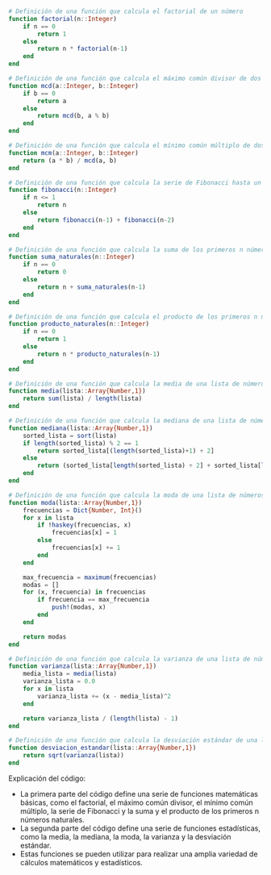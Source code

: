 ```julia

# Definición de una función que calcula el factorial de un número
function factorial(n::Integer)
    if n == 0
        return 1
    else
        return n * factorial(n-1)
    end
end

# Definición de una función que calcula el máximo común divisor de dos números
function mcd(a::Integer, b::Integer)
    if b == 0
        return a
    else
        return mcd(b, a % b)
    end
end

# Definición de una función que calcula el mínimo común múltiplo de dos números
function mcm(a::Integer, b::Integer)
    return (a * b) / mcd(a, b)
end

# Definición de una función que calcula la serie de Fibonacci hasta un número determinado
function fibonacci(n::Integer)
    if n <= 1
        return n
    else
        return fibonacci(n-1) + fibonacci(n-2)
    end
end

# Definición de una función que calcula la suma de los primeros n números naturales
function suma_naturales(n::Integer)
    if n == 0
        return 0
    else
        return n + suma_naturales(n-1)
    end
end

# Definición de una función que calcula el producto de los primeros n números naturales
function producto_naturales(n::Integer)
    if n == 0
        return 1
    else
        return n * producto_naturales(n-1)
    end
end

# Definición de una función que calcula la media de una lista de números
function media(lista::Array{Number,1})
    return sum(lista) / length(lista)
end

# Definición de una función que calcula la mediana de una lista de números
function mediana(lista::Array{Number,1})
    sorted_lista = sort(lista)
    if length(sorted_lista) % 2 == 1
        return sorted_lista[(length(sorted_lista)+1) ÷ 2]
    else
        return (sorted_lista[length(sorted_lista) ÷ 2] + sorted_lista[length(sorted_lista) ÷ 2 + 1]) / 2
    end
end

# Definición de una función que calcula la moda de una lista de números
function moda(lista::Array{Number,1})
    frecuencias = Dict{Number, Int}()
    for x in lista
        if !haskey(frecuencias, x)
            frecuencias[x] = 1
        else
            frecuencias[x] += 1
        end
    end

    max_frecuencia = maximum(frecuencias)
    modas = []
    for (x, frecuencia) in frecuencias
        if frecuencia == max_frecuencia
            push!(modas, x)
        end
    end

    return modas
end

# Definición de una función que calcula la varianza de una lista de números
function varianza(lista::Array{Number,1})
    media_lista = media(lista)
    varianza_lista = 0.0
    for x in lista
        varianza_lista += (x - media_lista)^2
    end

    return varianza_lista / (length(lista) - 1)
end

# Definición de una función que calcula la desviación estándar de una lista de números
function desviacion_estandar(lista::Array{Number,1})
    return sqrt(varianza(lista))
end

```

Explicación del código:

* La primera parte del código define una serie de funciones matemáticas básicas, como el factorial, el máximo común divisor, el mínimo común múltiplo, la serie de Fibonacci y la suma y el producto de los primeros n números naturales.
* La segunda parte del código define una serie de funciones estadísticas, como la media, la mediana, la moda, la varianza y la desviación estándar.
* Estas funciones se pueden utilizar para realizar una amplia variedad de cálculos matemáticos y estadísticos.